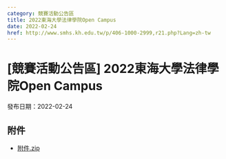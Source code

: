 ```yaml
---
category: 競賽活動公告區
title: 2022東海大學法律學院Open Campus
date: 2022-02-24
href: http://www.smhs.kh.edu.tw/p/406-1000-2999,r21.php?Lang=zh-tw
---
```


# [競賽活動公告區] 2022東海大學法律學院Open Campus

發布日期：2022-02-24



## 附件

- [附件.zip](https://www.smhs.kh.edu.tw/app/index.php?Action=downloadfile&file=WVhSMFlXTm9Memc1TDNCMFlWOHlOelEzWHpRMk5qVTROVFpmT0RjNE9UQXVlbWx3&fname=DGGGROTSYWQO41XX50LKSWHGRK30OOLKDGUWTSKK4125MLVWKPROVTPOUSSSPKPO)
